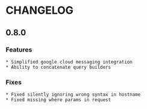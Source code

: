 # CHANGELOG

## 0.8.0

### Features
    * Simplified google cloud messaging integration
    * Ability to concatenate query builders

### Fixes
    * Fixed silently ignoring wrong syntax in hostname
    * Fixed missing where params in request